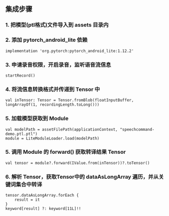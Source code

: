 ## 集成步骤

### 1. 把模型(ptl格式)文件导入到 assets 目录内

### 2. 添加 pytorch_android_lite 依赖

```
implementation 'org.pytorch:pytorch_android_lite:1.12.2'
```

### 3. 申请录音权限，开启录音，监听语音流信息

```
startRecord()
```

### 4. 将流信息转换格式并传递到 Tensor 中

```
val inTensor: Tensor = Tensor.fromBlob(floatInputBuffer, longArrayOf(1, recordingLength.toLong()))
```

### 5. 加载模型获取到 Module

```
val modelPath = assetFilePath(applicationContext, "speechcommand-demo.ptl.ptl")
module = LiteModuleLoader.load(modelPath)
```

### 5. 调用 Module 的 forward() 获取转译结果 Tensor

```
val tensor = module?.forward(IValue.from(inTensor))?.toTensor()
```

### 6. 解析 Tensor，获取Tensor中的 dataAsLongArray 遍历，并从关键词集合中转译

```
tensor.dataAsLongArray.forEach {
    result = it
}
keyword[result] ?: keyword[11L]!!
```


